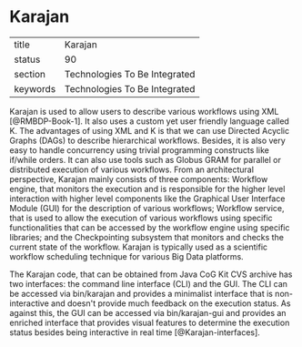 # Karajan


|          |                               |
| -------- | ----------------------------- |
| title    | Karajan                       | 
| status   | 90                            |
| section  | Technologies To Be Integrated |
| keywords | Technologies To Be Integrated |



Karajan is used to allow users to describe various workflows using
XML [@RMBDP-Book-1].  It also uses a custom yet user friendly
language called K.  The advantages of using XML and K is that we can
use Directed Acyclic Graphs (DAGs) to describe hierarchical workflows.
Besides, it is also very easy to handle concurrency using trivial
programming constructs like if/while orders.  It can also use tools
such as Globus GRAM for parallel or distributed execution of various
workflows.  From an architectural perspective, Karajan mainly consists
of three components: Workflow engine, that monitors the execution and
is responsible for the higher level interaction with higher level
components like the Graphical User Interface Module (GUI) for the
description of various workflows; Workflow service, that is used to
allow the execution of various workflows using specific
functionalities that can be accessed by the workflow engine using
specific libraries; and the Checkpointing subsystem that monitors and
checks the current state of the workflow.  Karajan is typically used
as a scientific workflow scheduling technique for various Big Data
platforms.

The Karajan code, that can be obtained from Java CoG Kit CVS archive
has two interfaces: the command line interface (CLI) and the GUI.  The
CLI can be accessed via bin/karajan and provides a minimalist
interface that is non-interactive and doesn't provide much feedback on
the execution status.  As against this, the GUI can be accessed via
bin/karajan-gui and provides an enriched interface that provides
visual features to determine the execution status besides being
interactive in real time [@Karajan-interfaces].


